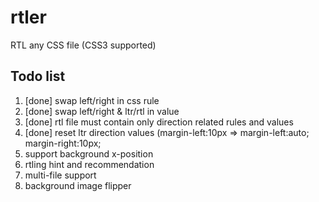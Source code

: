 # rtler

RTL any CSS file (CSS3 supported)

## Todo list
1. [done] swap left/right in css rule
1. [done] swap left/right & ltr/rtl in value
1. [done] rtl file must contain only direction related rules and values
1. [done] reset ltr direction values (margin-left:10px => margin-left:auto; margin-right:10px;
1. support background x-position
1. rtling hint and recommendation
1. multi-file support
1. background image flipper